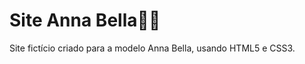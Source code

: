 # Site Anna Bella:blonde_woman:

Site fictício criado para a modelo Anna Bella, usando HTML5 e CSS3.
